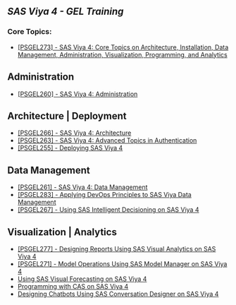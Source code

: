 ## _SAS Viya 4 - GEL Training_

### Core Topics:
- [[PSGEL273] - SAS Viya 4: Core Topics on Architecture, Installation, Data Management, Administration, Visualization, Programming, and Analytics](https://eduvle.sas.com/course/view.php?id=1977)

## Administration
- [[PSGEL260] - SAS Viya 4: Administration](https://eduvle.sas.com/course/view.php?id=1974)­­­­­

## Architecture | Deployment
- [[PSGEL266] - SAS Viya 4: Architecture](https://eduvle.sas.com/course/view.php?id=1980)
- [[PSGEL263] - SAS Viya 4: Advanced Topics in Authentication](https://eduvle.sas.com/course/view.php?id=1981)
- [[PSGEL255] - Deploying SAS Viya 4](https://eduvle.sas.com/course/view.php?id=1968)

## Data Management
- [[PSGEL261] - SAS Viya 4: Data Management](https://eduvle.sas.com/course/view.php?id=1975)
- [[PSGEL283] - Applying DevOps Principles to SAS Viya Data Management](https://eduvle.sas.com/course/view.php?id=1982)
- [[PSGEL267] - Using SAS Intelligent Decisioning on SAS Viya 4](https://eduvle.sas.com/course/view.php?id=1978&section=1)

## Visualization | Analytics
- [[PSGEL277] - Designing Reports Using SAS Visual Analytics on SAS Viya 4](https://eduvle.sas.com/course/view.php?id=1971)
- [[PSGEL271] - Model Operations Using SAS Model Manager on SAS Viya 4](https://eduvle.sas.com/course/view.php?id=1973)
- [Using SAS Visual Forecasting on SAS Viya 4](https://eduvle.sas.com/course/view.php?id=1976)
- [Programming with CAS on SAS Viya 4](https://eduvle.sas.com/course/view.php?id=1979)
- [Designing Chatbots Using SAS Conversation Designer on SAS Viya 4](https://eduvle.sas.com/course/view.php?id=1983)
